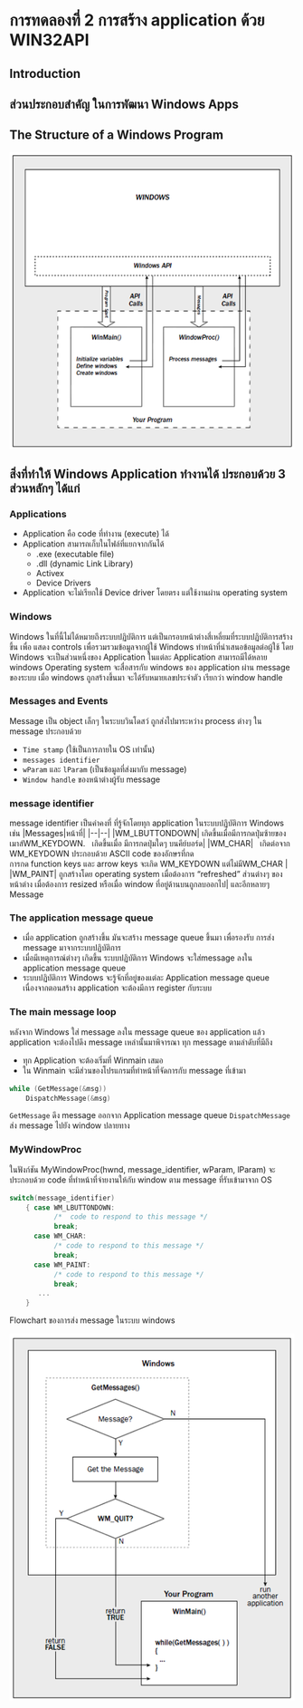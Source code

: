 # การทดลองที่ 2 การสร้าง application ด้วย WIN32API

## Introduction

## ส่วนประกอบสำคัญ ในการพัฒนา Windows Apps

## The Structure of a Windows Program

![Picture1.png](Picture1.png)

## สิ่งที่ทำให้ Windows Application ทำงานได้ ประกอบด้วย 3 ส่วนหลักๆ ได้แก่

### Applications

- Application คือ code ที่ทำงาน (execute) ได้
- Application สามารถเก็บในไฟล์ที่แยกจากกันได้
    - .exe (executable file)
    - .dll (dynamic Link Library)
    - Activex
    - Device Drivers
- Application จะไม่เรียกใช้ Device driver โดยตรง  แต่ใช้งานผ่าน operating system

### Windows

Windows ในที่นี้ไม่ได้หมายถึงระบบปฏิบัติการ แต่เป็นกรอบหน้าต่างสี่เหลี่ยมที่ระบบปฏิบัติการสร้างขึ้น เพื่อ
แสดง controls เพื่อรวมรวมข้อมูลจากผู้ใช้
Windows ทำหน้าที่นำเสนอข้อมูลต่อผู้ใช้ โดย Windows จะเป็นส่วนหนึ่งของ Application ในแต่ละ Application สามารถมีได้หลาย windows
Operating system จะสื่อสารกับ windows ของ application ผ่าน message ของระบบ
เมื่อ windows ถูกสร้างขึ้นมา จะได้รับหมายเลขประจำตัว เรียกว่า window handle

### Messages and Events

Message เป็น object เล็กๆ ในระบบวินโดสว์ ถูกส่งไปมาระหว่าง process ต่างๆ ใน message ประกอบด้วย
- ```Time stamp``` (ใช้เป็นการภายใน OS เท่านั้น)
- ```messages identifier```
- ```wParam```   และ  ```lParam```  (เป็นข้อมูลที่ส่งมากับ message)
- ```Window handle``` ของหน้าต่างผู้รับ message

### message identifier

message identifier เป็นค่าคงที่ ที่รู้จักโดยทุก application ในระบบปฏิบัติการ Windows เช่น
|Messages|หน้าที่|
|--|--|
|WM_LBUTTONDOWN| เกิดขึ้นเมื่อมีการกดปุ่มซ้ายของเมาส์WM_KEYDOWN.   เกิดขึ้นเมื่อ มีการกดปุ่มใดๆ บนคีย์บอร์ด|
|WM_CHAR|    เกิดต่อจาก WM_KEYDOWN ประกอบด้วย  ASCII code ของอักษรที่กด <br>การกด function keys  และ arrow keys จะเกิด WM_KEYDOWN แต่ไม่มีWM_CHAR | 
|WM_PAINT| ถูกสร้างโดย operating system เมื่อต้องการ “refreshed” ส่วนต่างๆ ของหน้าต่าง  เมื่อต้องการ resized หรือเมื่อ window ที่อยู่ด้านบนถูกลบออกไป|
และอีกหลายๆ Message

### The application message queue

- เมื่อ application ถูกสร้างขึ้น มันจะสร้าง message queue ขึ้นมา เพื่อรองรับ การส่ง message มาจากระบบปฏิบัติการ
- เมื่อมีเหตุการณ์ต่างๆ เกิดขึ้น ระบบปฏิบัติการ  Windows จะใส่message  ลงใน application message queue 
- ระบบปฏิบัติการ  Windows จะรู้จักที่อยู่ของแต่ละ Application message queue เนื่องจากตอนสร้าง application จะต้องมีการ register กับระบบ

### The main message loop

หลังจาก Windows ใส่ message ลงใน message queue ของ application แล้ว application จะต้องไปดึง message เหล่านั้นมาพิจารณา ทุก message ตามลำดับที่มีถึง
- ทุก Application จะต้องเริ่มที่ Winmain เสมอ
- ใน Winmain จะมีส่วนของโปรแกรมที่ทำหน้าที่จัดการกับ message ที่เข้ามา

``` C++
while (GetMessage(&msg))
    DispatchMessage(&msg)
```

```GetMessage``` ดึง message ออกจาก Application message queue
```DispatchMessage``` ส่ง message ไปยัง window ปลายทาง

### MyWindowProc

ในฟังก์ชัน MyWindowProc(hwnd, message_identifier, wParam, lParam) จะประกอบด้วย code ที่ทำหน้าที่จ่ายงานให้กับ window ตาม message ที่รับเข้ามาจาก OS

``` C++
switch(message_identifier)
    { case WM_LBUTTONDOWN:
           /*  code to respond to this message */
           break;
      case WM_CHAR:
           /* code to respond to this message */
           break;
      case WM_PAINT:
           /* code to respond to this message */
           break;
       ...
    }
```

Flowchart ของการส่ง message ในระบบ windows

![Picture2.png](Picture2.png)

